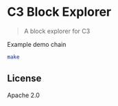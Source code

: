 # C3 Block Explorer

> A block explorer for C3

Example demo chain

```bash
make
```

## License

Apache 2.0
